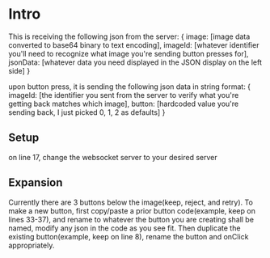 # Intro

This is receiving the following json from the server: { image: [image data converted to base64 binary to text encoding], imageId: [whatever identifier you'll need to recognize what image you're sending button presses for], jsonData: [whatever data you need displayed in the JSON display on the left side] }

upon button press, it is sending the following json data in string format: { imageId: [the identifier you sent from the server to verify what you're getting back matches which image], button: [hardcoded value you're sending back, I just picked 0, 1, 2 as defaults] }

## Setup

on line 17, change the websocket server to your desired server

## Expansion

Currently there are 3 buttons below the image(keep, reject, and retry). To make a new button, first copy/paste a prior button code(example, keep on lines 33-37), and rename to whatever the button you are creating shall be named, modify any json in the code as you see fit. Then duplicate the existing button(example, keep on line 8), rename the button and onClick appropriately.
